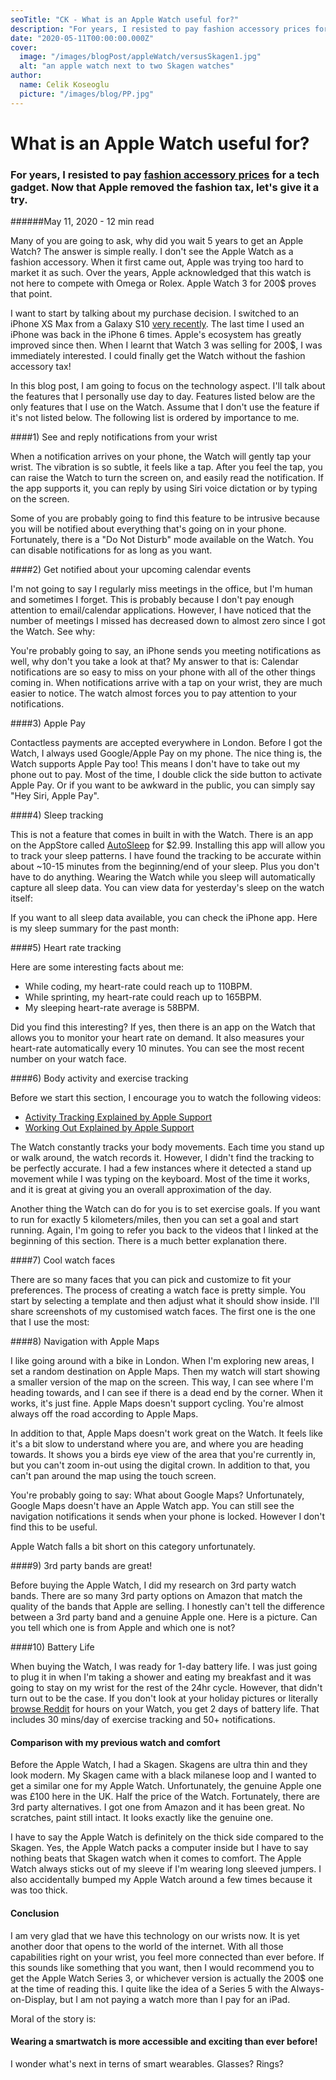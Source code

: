 ```yaml
---
seoTitle: "CK - What is an Apple Watch useful for?"
description: "For years, I resisted to pay fashion accessory prices for a tech gadget. Now that Apple removed the fashion tax, let's give it a try."
date: "2020-05-11T00:00:00.000Z"
cover:
  image: "/images/blogPost/appleWatch/versusSkagen1.jpg"
  alt: "an apple watch next to two Skagen watches"
author:
  name: Celik Koseoglu
  picture: "/images/blog/PP.jpg"
---
```


# What is an Apple Watch useful for?

### For years, I resisted to pay [fashion accessory prices](https://www.theverge.com/2015/3/9/8162455/apple-watch-price-release-date-2015) for a tech gadget. Now that Apple removed the fashion tax, let's give it a try.

######May 11, 2020 - 12 min read

Many of you are going to ask, why did you wait 5 years to get an Apple Watch?
 The answer is simple really. I don't see the Apple Watch as a fashion accessory.
  When it first came out, Apple was trying too hard to market it as such. Over
   the years, Apple acknowledged that this watch is not here to compete with
    Omega or Rolex. Apple Watch 3 for 200$ proves that point.

I want to start by talking about my purchase decision. I switched to an iPhone XS
 Max from a Galaxy S10 [very recently](https://celikk.me/blog/iOSvsAndroid). The
  last time I used an iPhone was back in the iPhone 6 times. Apple's ecosystem
   has greatly improved since then. When I learnt that Watch 3 was
    selling for 200$, I was immediately interested. I could finally get the Watch
     without the fashion accessory tax!

In this blog post, I am going to focus on the technology aspect. I'll talk about
 the features that I personally use day to day. Features listed below are the only
 features that I use on the Watch. Assume that I don't use the feature if it's not listed below.
  The following list is ordered by importance to me.

####1) See and reply notifications from your wrist

When a notification arrives on your phone, the Watch will gently tap your wrist.
 The vibration is so subtle, it feels like a tap. After you feel the tap, you
  can raise the Watch to turn the screen on, and easily read the notification.
   If the app supports it, you can reply by using Siri voice dictation or by
    typing on the screen.

 <MediaCarousel folder="appleWatch" images="notificationReply.mp4,notificationReplySiri.mp4"/>

Some of you are probably going to find this feature to be intrusive because you
 will be notified about everything that's going on in your phone. Fortunately,
  there is a "Do Not Disturb" mode available on the Watch. You can disable 
  notifications for as long as you want.

####2) Get notified about your upcoming calendar events

I'm not going to say I regularly miss meetings in the office, but I'm human and
 sometimes I forget. This is probably because I don't pay enough attention to
  email/calendar applications. However, I have noticed that the number of meetings
   I missed has decreased down to almost zero since I got the Watch. See why:

 <MediaCarousel folder="appleWatch" images="calendarNotification1.jpg,calendarNotification2.jpg"/>

You're probably going to say, an iPhone sends you meeting notifications as well,
 why don't you take a look at that? My answer to that is: Calendar notifications
  are so easy to miss on your phone with all of the other things coming in.
   When notifications arrive with a tap on your wrist, they are much easier to notice. The
    watch almost forces you to pay attention to your notifications.

####3) Apple Pay

Contactless payments are accepted everywhere in London. Before I got the Watch, I always
 used Google/Apple Pay on my phone. The nice thing is, the 
 Watch supports Apple Pay too! This means I don't have to take out my phone out to
  pay. Most of the time, I double click the side button to activate Apple Pay. Or 
  if you want to be awkward in the public, you can simply say "Hey Siri, Apple Pay".

 <MediaCarousel folder="appleWatch" images="applePay1.jpg,applePay2.jpg,applePay3.jpg"/>

####4) Sleep tracking

This is not a feature that comes in built in with the Watch. There is an app on the AppStore
 called [AutoSleep](https://apps.apple.com/us/app/autosleep-track-sleep-on-watch/id1164801111)
  for $2.99. Installing this app will allow you to track your sleep
  patterns. I have found the tracking to be accurate within about ~10-15 minutes from
   the beginning/end of your sleep. Plus you don't have to do anything. Wearing
    the Watch while you sleep will automatically capture all sleep data.
     You can view data for yesterday's sleep on the watch itself:

 <MediaCarousel folder="appleWatch" images="sleepTime1.jpg,sleepTime2.jpg"/>

If you want to all sleep data available, you can check the iPhone app. Here is my sleep
summary for the past month:

 <MediaCarousel folder="appleWatch" images="sleepTrackingSleepTime.png,sleepTrackingInBedAt.png,sleepTrackingHeartrate.png"/>

####5) Heart rate tracking

Here are some interesting facts about me: 

* While coding, my heart-rate could reach up to 110BPM. 
* While sprinting, my heart-rate could reach up to 165BPM.
* My sleeping heart-rate average is 58BPM.

Did you find this interesting? If yes, then there is an app on the Watch that allows you
 to monitor your heart rate on demand. It also measures your heart-rate automatically every 10 minutes.
  You can see the most recent number on your watch face.

 <MediaCarousel folder="appleWatch" images="watchFace1.jpg,heartrate.jpg,heartrateDay.png,heartrateMonth.png"/>

####6) Body activity and exercise tracking

Before we start this section, I encourage you to watch the following videos:

* [Activity Tracking Explained by Apple Support](https://www.youtube.com/watch?v=865fgT4nxrU)
* [Working Out Explained by Apple Support](https://www.youtube.com/watch?v=OgYUkecH2UI)



The Watch constantly tracks your body movements. Each time you stand up or walk around,
 the watch records it. However, I didn't find the tracking to be perfectly accurate. I had
  a few instances where it detected a stand up movement while I was typing on the keyboard.
  Most of the time it works, and it is great at giving you an overall approximation of the day.
 
Another thing the Watch can do for you is to set exercise goals. If you want to run for exactly
5 kilometers/miles, then you can set a goal and start running. Again, I'm going to refer you back
to the videos that I linked at the beginning of this section. There is a much better explanation
there.

####7) Cool watch faces

There are so many faces that you can pick and customize to fit your preferences. The process
 of creating a watch face is pretty simple. You start by selecting a template and then
  adjust what it should show inside. I'll share screenshots of my customised watch faces. The
   first one is the one that I use the most:

 <MediaCarousel folder="appleWatch" images="watchFace1.jpg,watchFace2.jpg,watchFace3.jpg,watchFace4.jpg,watchFace5.jpg,watchFace6.jpg,watchFace7.jpg,watchFace8.jpg,watchFace9.jpg"/>

####8) Navigation with Apple Maps

I like going around with a bike in London. When I'm exploring new areas, I set a random
 destination on Apple Maps. Then my watch will start showing a smaller version of the
  map on the screen. This way, I can see where I'm heading towards, and I can see if 
  there is a dead end by the corner. When it works, it's just fine. Apple Maps doesn't
   support cycling. You're almost always off the road according to Apple Maps.

In addition to that, Apple Maps doesn't work great on the Watch. It feels like it's
 a bit slow to understand where you are, and where you are heading towards. It
 shows you a birds eye view of the area that you're currently in, but you can't zoom 
 in-out using the digital crown. In addition to that, you can't pan around the map using
  the touch screen.

You're probably going to say: What about Google Maps? Unfortunately, Google Maps doesn't
 have an Apple Watch app. You can still see the navigation notifications it sends when
  your phone is locked. However I don't find this to be useful.

Apple Watch falls a bit short on this category unfortunately.

####9) 3rd party bands are great!

Before buying the Apple Watch, I did my research on 3rd party watch bands. There are
 so many 3rd party options on Amazon that match the quality of the bands that Apple are selling.
  I honestly can't tell the difference between a 3rd party band and a genuine Apple one.
   Here is a picture. Can you tell which one is from Apple and which one is not?

 <MediaCarousel folder="appleWatch" images="bands.jpg"/>

####10) Battery Life

When buying the Watch, I was ready for 1-day battery life. I was just going to plug
 it in when I'm taking a shower and eating my breakfast and it was going to stay on my wrist
  for the rest of the 24hr cycle. However, that didn't turn out to be the case. If you don't
   look at your holiday pictures or literally [browse Reddit](https://apps.apple.com/us/app/nano-for-reddit/id1344097185) for hours on your Watch, you
    get 2 days of battery life. That includes 30 mins/day of exercise tracking and 50+
     notifications.

#### Comparison with my previous watch and comfort

Before the Apple Watch, I had a Skagen. Skagens are ultra thin and they look modern.
 My Skagen came with a black milanese loop and I wanted to get a similar one for my Apple 
 Watch. Unfortunately, the genuine Apple one was £100 here in the UK. Half the price of the
  Watch. Fortunately, there are 3rd party alternatives. I got one from
   Amazon and it has been great. No scratches, paint still intact. It looks exactly like
    the genuine one.

 <MediaCarousel folder="appleWatch" images="versusSkagen1.jpg,versusSkagen2.jpg,versusSkagen3.jpg"/>
 
I have to say the Apple Watch is definitely on the thick side compared to the Skagen.
Yes, the Apple Watch packs a computer inside but I have to say nothing beats that Skagen watch
when it comes to comfort. The Apple Watch always sticks out of my sleeve if I'm wearing long
sleeved jumpers. I also accidentally bumped my Apple Watch around
a few times because it was too thick.

<MediaCarousel folder="appleWatch" images="thickness1.jpg,thickness2.jpg"/>

#### Conclusion

I am very glad that we have this technology on our wrists now. It is yet another door that
 opens to the world of the internet. With all those capabilities right on your wrist, you
  feel more connected than ever before. If this sounds like something that you want, then
   I would recommend you to get the Apple Watch Series 3, or whichever version is actually
    the 200$ one at the time of reading this. I quite like the idea of a Series 5 with the
     Always-on-Display, but I am not paying a watch more than I pay for an iPad.

Moral of the story is: 

#### Wearing a smartwatch is more accessible and exciting than ever before!

I wonder what's next in terns of smart wearables. Glasses? Rings?

